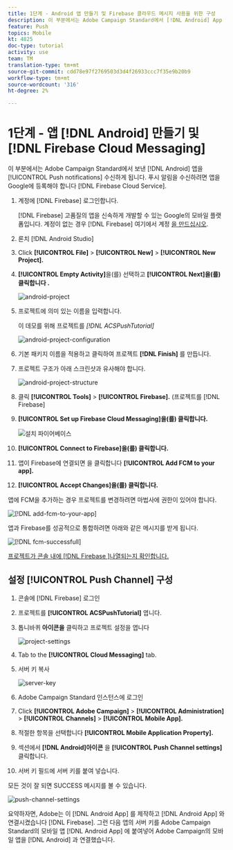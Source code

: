 ```yaml
---
title: 1단계 - Android 앱 만들기 및 Firebase 클라우드 메시지 사용을 위한 구성
description: 이 부분에서는 Adobe Campaign Standard에서 [!DNL Android] App to receive [!UICONTROL Push notifications] 창조할 것입니다. 푸시 알림을 수신하려면 앱을 Google에 등록해야 합니다 [!DNL Firebase Cloud Service].
feature: Push
topics: Mobile
kt: 4825
doc-type: tutorial
activity: use
team: TM
translation-type: tm+mt
source-git-commit: cdd78e97f2769503d3d4f26933ccc7f35e9b20b9
workflow-type: tm+mt
source-wordcount: '316'
ht-degree: 2%

---
```



# 1단계 - 앱 [!DNL Android] 만들기 및 [!DNL Firebase Cloud Messaging]

이 부분에서는 Adobe Campaign Standard에서 보낸 [!DNL Android] 앱을 [!UICONTROL Push notifications] 수신하게 됩니다. 푸시 알림을 수신하려면 앱을 Google에 등록해야 합니다 [!DNL Firebase Cloud Service].

1. 계정에 [!DNL Firebase] 로그인합니다.

   [!DNL Firebase] 고품질의 앱을 신속하게 개발할 수 있는 Google의 모바일 플랫폼입니다. 계정이 없는 경우 [!DNL Firebase] 여기에서 계정 [을 만드십시오](https://firebase.google.com).

2. 론치 [!DNL Android Studio]
3. Click **[!UICONTROL File]** > **[!UICONTROL New]** > **[!UICONTROL New Project].**
4. **[!UICONTROL Empty Activity]**&#x200B;을(를) 선택하고 **[!UICONTROL Next]을(를) 클릭합니다 .**

   ![android-project](assets/android-project.PNG)

5. 프로젝트에 의미 있는 이름을 입력합니다.

   이 데모를 위해 프로젝트를 *[!DNL ACSPushTutorial]*

   ![android-project-configuration](assets/android-project-configuration.PNG)

6. 기본 패키지 이름을 적용하고 클릭하여 프로젝트 **[!DNL Finish]** 를 만듭니다.
7. 프로젝트 구조가 아래 스크린샷과 유사해야 합니다.

   ![android-project-structure](assets/android-project-structure.PNG)

8. 클릭 **[!UICONTROL Tools]** > **[!UICONTROL Firebase].** (프로젝트를 [!DNL Firebase]
9. **[!UICONTROL Set up Firebase Cloud Messaging]을(를) 클릭합니다.**

   ![설치 파이어베이스](assets/android-project-firebase-messaging.PNG)

10. **[!UICONTROL Connect to Firebase]을(를) 클릭합니다.**
11. 앱이 Firebase에 연결되면 을 클릭합니다 **[!UICONTROL Add FCM to your app].**
12. **[!UICONTROL Accept Changes]을(를) 클릭합니다.**

   앱에 FCM을 추가하는 경우 프로젝트를 변경하려면 마법사에 권한이 있어야 합니다.

   ![[!DNL add-fcm-to-your-app]](assets/firebase-add-fcm-to-app.PNG)

앱과 Firebase를 성공적으로 통합하려면 아래와 같은 메시지를 받게 됩니다.

![[!DNL fcm-successfull]](assets/android-firebase-success.PNG)

[프로젝트가 콘솔 내에 [!DNL Firebase ]나열되는지 확인합니다.](https://console.firebase.google.com/)

## 설정 [!UICONTROL Push Channel] 구성

1. 콘솔에 [!DNL Firebase] 로그인
2. 프로젝트를 **[!UICONTROL ACSPushTutorial]** 엽니다.
3. 톱니바퀴 **아이콘을** 클릭하고 프로젝트 설정을 엽니다

   ![project-settings](assets/firebase-project-settings.PNG)

4. Tab to the **[!UICONTROL Cloud Messaging]** tab.
5. 서버 키 복사

   ![server-key](assets/firebase-server-key.PNG)

6. Adobe Campaign Standard 인스턴스에 로그인
7. Click **[!UICONTROL Adobe Campaign]** > **[!UICONTROL Administration]** > **[!UICONTROL Channels]** > **[!UICONTROL Mobile App].**
8. 적절한 항목을 선택합니다 **[!UICONTROL Mobile Application Property].**
9. 섹션에서 **[!DNL Android]아이콘** 을 **[!UICONTROL Push Channel settings]** 클릭합니다.
10. 서버 키 필드에 서버 키를 붙여 넣습니다.

모든 것이 잘 되면 SUCCESS 메시지를 볼 수 있습니다.

![push-channel-settings](assets/push-channel-settings.PNG)

요약하자면, Adobe는 이 [!DNL Android App] 를 제작하고 [!DNL Android App] 와 연결시켰습니다 [!DNL Firebase]. 그런 다음 앱의 서버 키를 Adobe Campaign Standard의 모바일 앱 [!DNL Android App] 에 붙여넣어 Adobe Campaign의 모바일 앱을 [!DNL Android] 과 연결했습니다.
